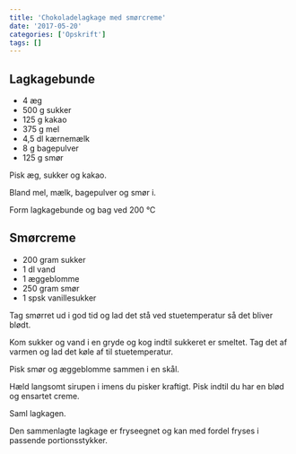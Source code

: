 ```yaml
---
title: 'Chokoladelagkage med smørcreme'
date: '2017-05-20'
categories: ['Opskrift']
tags: []
---
```


## Lagkagebunde

* 4 æg
* 500 g sukker
* 125 g kakao
* 375 g mel
* 4,5 dl kærnemælk
* <!--15-->8 g bagepulver
* 125 g smør

Pisk æg, sukker og kakao.

Bland mel, mælk, bagepulver og smør i.

Form lagkagebunde og bag ved 200 °C

## Smørcreme

* 200 gram sukker
* 1 dl vand
* 1 æggeblomme
* 250 gram smør
* 1 spsk vanillesukker

Tag smørret ud i god tid og lad det stå ved stuetemperatur så det bliver blødt.

Kom sukker og vand i en gryde og kog indtil sukkeret er smeltet. Tag det af varmen og lad det køle af til
stuetemperatur.

Pisk smør og æggeblomme sammen i en skål.

Hæld langsomt sirupen i imens du pisker kraftigt. Pisk indtil du har en blød og ensartet creme.

Saml lagkagen.

Den sammenlagte lagkage er fryseegnet og kan med fordel fryses i passende portionsstykker.
